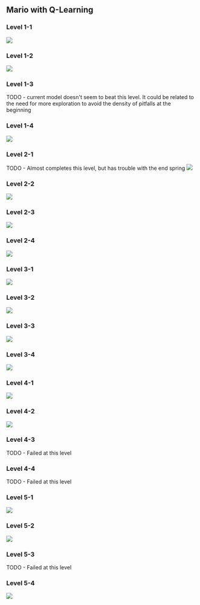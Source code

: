 ## Mario with Q-Learning

### Level 1-1
![](saved_models/LVL1-1-Complete/mario-lvl-1-1.gif)

### Level 1-2
![](saved_models/LVL1-2-Complete/mario-lvl-1-2.gif)

### Level 1-3
TODO - current model doesn't seem to beat this level. It could be related
to the need for more exploration to avoid the density of pitfalls
at the beginning

### Level 1-4
![](saved_models/LVL1-4-Complete/mario-lvl-1-4.gif)

### Level 2-1
TODO - Almost completes this level, but has trouble with the end spring
![](saved_models/LVL2-1-Almost/mario-lvl-2-1.gif)

### Level 2-2
![](saved_models/LVL2-2-Complete/mario-lvl-2-2.gif)

### Level 2-3
![](saved_models/LVL2-3-Complete/mario-lvl-2-3.gif)

### Level 2-4
![](saved_models/LVL2-4-Complete/mario-lvl-2-4.gif)

### Level 3-1
![](saved_models/LVL3-1-Complete/mario-lvl-3-1.gif)

### Level 3-2
![](saved_models/LVL3-2-Complete/mario-lvl-3-2.gif)

### Level 3-3
![](saved_models/LVL3-3-Complete/mario-lvl-3-3.gif)

### Level 3-4
![](saved_models/LVL3-4-Complete/mario-lvl-3-4.gif)

### Level 4-1
![](saved_models/LVL4-1-Complete/mario-lvl-4-1.gif)

### Level 4-2
![](saved_models/LVL4-2-Complete/mario-lvl-4-2.gif)

### Level 4-3
TODO - Failed at this level

### Level 4-4
TODO - Failed at this level

### Level 5-1
![](saved_models/LVL5-1-Complete/mario-lvl-5-1.gif)

### Level 5-2
![](saved_models/LVL5-2-Complete/mario-lvl-5-2.gif)

### Level 5-3
TODO - Failed at this level

### Level 5-4
![](saved_models/LVL5-4-Complete/mario-lvl-5-4.gif)